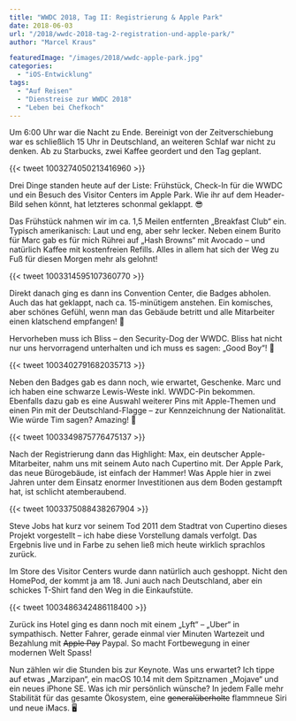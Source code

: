 ```yaml
---
title: "WWDC 2018, Tag II: Registrierung & Apple Park"
date: 2018-06-03
url: "/2018/wwdc-2018-tag-2-registration-und-apple-park/"
author: "Marcel Kraus"

featuredImage: "/images/2018/wwdc-apple-park.jpg"
categories:
  - "iOS-Entwicklung"
tags:
  - "Auf Reisen"
  - "Dienstreise zur WWDC 2018"
  - "Leben bei Chefkoch"
---
```


Um 6:00 Uhr war die Nacht zu Ende. Bereinigt von der Zeitverschiebung war es schließlich 15 Uhr in Deutschland, an weiteren Schlaf war nicht zu denken. Ab zu Starbucks, zwei Kaffee geordert und den Tag geplant.

{{< tweet 1003274050213416960 >}}

Drei Dinge standen heute auf der Liste: Frühstück, Check-In für die WWDC und ein Besuch des Visitor Centers im Apple Park. Wie ihr auf dem Header-Bild sehen könnt, hat letzteres schonmal geklappt. 😎

<!--more-->

Das Frühstück nahmen wir im ca. 1,5 Meilen entfernten „Breakfast Club“ ein. Typisch amerikanisch: Laut und eng, aber sehr lecker. Neben einem Burito für Marc gab es für mich Rührei auf „Hash Browns“ mit Avocado – und natürlich Kaffee mit kostenfreien Refills. Alles in allem hat sich der Weg zu Fuß für diesen Morgen mehr als gelohnt!

{{< tweet 1003314595107360770 >}}

Direkt danach ging es dann ins Convention Center, die Badges abholen. Auch das hat geklappt, nach ca. 15-minütigem anstehen. Ein komisches, aber schönes Gefühl, wenn man das Gebäude betritt und alle Mitarbeiter einen klatschend empfangen! 👏

Hervorheben muss ich Bliss – den Security-Dog der WWDC. Bliss hat nicht nur uns hervorragend unterhalten und ich muss es sagen: „Good Boy“! 🐶

{{< tweet 1003402791682035713 >}}

Neben den Badges gab es dann noch, wie erwartet, Geschenke. Marc und ich haben eine schwarze Lewis-Weste inkl. WWDC-Pin bekommen. Ebenfalls dazu gab es eine Auswahl weiterer Pins mit Apple-Themen und einen Pin mit der Deutschland-Flagge – zur Kennzeichnung der Nationalität. Wie würde Tim sagen? Amazing! 😬

{{< tweet 1003349875776475137 >}}

Nach der Registrierung dann das Highlight: Max, ein deutscher Apple-Mitarbeiter, nahm uns mit seinem Auto nach Cupertino mit. Der Apple Park, das neue Bürogebäude, ist einfach der Hammer! Was Apple hier in zwei Jahren unter dem Einsatz enormer Investitionen aus dem Boden gestampft hat, ist schlicht atemberaubend.

{{< tweet 1003375088438267904 >}}

Steve Jobs hat kurz vor seinem Tod 2011 dem Stadtrat von Cupertino dieses Projekt vorgestellt – ich habe diese Vorstellung damals verfolgt. Das Ergebnis live und in Farbe zu sehen ließ mich heute wirklich sprachlos zurück.

Im Store des Visitor Centers wurde dann natürlich auch geshoppt. Nicht den HomePod, der kommt ja am 18. Juni auch nach Deutschland, aber ein schickes T-Shirt fand den Weg in die Einkaufstüte.

{{< tweet 1003486342486118400 >}}

Zurück ins Hotel ging es dann noch mit einem „Lyft“ – „Uber“ in sympathisch. Netter Fahrer, gerade einmal vier Minuten Wartezeit und Bezahlung mit ~~Apple Pay~~ Paypal. So macht Fortbewegung in einer modernen Welt Spass!

Nun zählen wir die Stunden bis zur Keynote. Was uns erwartet? Ich tippe auf etwas „Marzipan“, ein macOS 10.14 mit dem Spitznamen „Mojave“ und ein neues iPhone SE. Was ich mir persönlich wünsche? In jedem Falle mehr Stabilität für das gesamte Ökosystem, eine ~~generalüberholte~~ flammneue Siri und neue iMacs. 🖥
